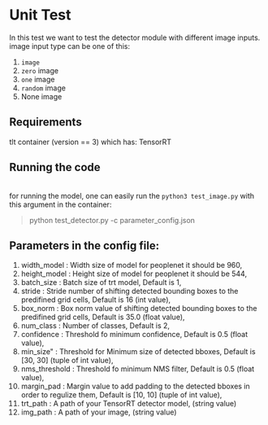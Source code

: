 # Unit Test
In this test we want to test the detector module with different image inputs.
image input type can be one of this:
1. `image`
2. `zero` image
3. `one` image
4. `random` image
5. None image


## Requirements
tlt container (version == 3) which has: TensorRT


## Running the code
<br>for running the model, one can easily run the `python3 test_image.py` with this argument in the container:
>python test_detector.py -c parameter_config.json


## Parameters in the config file:

1. width_model : Width size of model for peoplenet it should be 960,
2. height_model : Height size of model for peoplenet it should be 544,
3. batch_size : Batch size of trt model, Default is 1,
4. stride : Stride number of shifting detected bounding boxes to the predifined grid cells, Default is 16 (int value),
5. box_norm : Box norm value of shifting detected bounding boxes to the predifined grid cells, Default is 35.0 (float value),
6. num_class : Number of classes, Default is 2,
7. confidence : Threshold fo minimum confidence, Default is 0.5 (float value),
8. min_size" : Threshold for Minimum size of detected bboxes, Default is [30, 30] (tuple of int value),
9. nms_threshold : Threshold fo minimum NMS filter, Default is 0.5 (float value),
10. margin_pad : Margin value to add padding to the detected bboxes in order to regulize them, Default is [10, 10] (tuple of int value),
11. trt_path : A path of your TensorRT detector model, (string value)
12. img_path : A path of your image, (string value)

